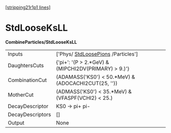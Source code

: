 [[stripping21r1p1 lines]](./stripping21r1p1-commonparticles)

# StdLooseKsLL

**CombineParticles/StdLooseKsLL**

|                  |                                                                         |
|------------------|-------------------------------------------------------------------------|
| Inputs           | ['Phys/ [StdLoosePions](./stripping21r1p1-stdloosepions) /Particles'] |
| DaughtersCuts    | {'pi+': '(P \> 2.\*GeV) & (MIPCHI2DV(PRIMARY) \> 9.)'}                  |
| CombinationCut   | (ADAMASS('KS0') \< 50.\*MeV) & (ADOCACHI2CUT(25, ''))                   |
| MotherCut        | (ADMASS('KS0') \< 35.\*MeV) & (VFASPF(VCHI2) \< 25.)                    |
| DecayDescriptor  | KS0 -\> pi+ pi-                                                         |
| DecayDescriptors | []                                                                    |
| Output           | None                                                                    |
